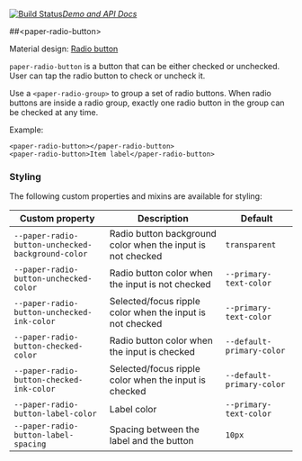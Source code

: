 
<!---

This README is automatically generated from the comments in these files:
paper-radio-button.html

Edit those files, and our readme bot will duplicate them over here!
Edit this file, and the bot will squash your changes :)

-->

[![Build Status](https://travis-ci.org/undefined/paper-radio-button.svg?branch=master)](https://travis-ci.org/undefined/paper-radio-button)_[Demo and API Docs](https://elements.polymer-project.org/elements/paper-radio-button)_


##&lt;paper-radio-button&gt;


Material design: [Radio button](https://www.google.com/design/spec/components/selection-controls.html#selection-controls-radio-button)

`paper-radio-button` is a button that can be either checked or unchecked.
User can tap the radio button to check or uncheck it.

Use a `<paper-radio-group>` to group a set of radio buttons.  When radio buttons
are inside a radio group, exactly one radio button in the group can be checked
at any time.

Example:

    <paper-radio-button></paper-radio-button>
    <paper-radio-button>Item label</paper-radio-button>

### Styling

The following custom properties and mixins are available for styling:

Custom property | Description | Default
----------------|-------------|----------
`--paper-radio-button-unchecked-background-color` | Radio button background color when the input is not checked | `transparent`
`--paper-radio-button-unchecked-color` | Radio button color when the input is not checked | `--primary-text-color`
`--paper-radio-button-unchecked-ink-color` | Selected/focus ripple color when the input is not checked | `--primary-text-color`
`--paper-radio-button-checked-color` | Radio button color when the input is checked | `--default-primary-color`
`--paper-radio-button-checked-ink-color` | Selected/focus ripple color when the input is checked | `--default-primary-color`
`--paper-radio-button-label-color` | Label color | `--primary-text-color`
`--paper-radio-button-label-spacing` | Spacing between the label and the button | `10px`


